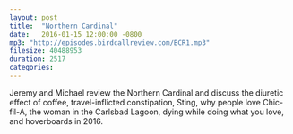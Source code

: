 ```yaml
---
layout: post
title:  "Northern Cardinal"
date:   2016-01-15 12:00:00 -0800
mp3: "http://episodes.birdcallreview.com/BCR1.mp3"
filesize: 40488953
duration: 2517
categories: 
---
```


Jeremy and Michael review the Northern Cardinal and discuss the diuretic effect of coffee, travel-inflicted constipation, Sting, why people love Chic-fil-A, the woman in the Carlsbad Lagoon, dying while doing what you love, and hoverboards in 2016.
